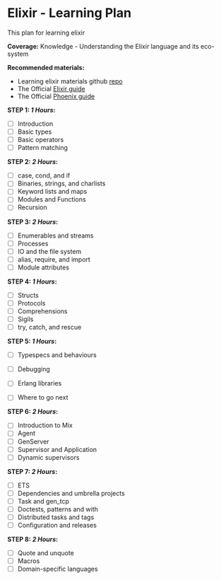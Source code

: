 # Elixir - Learning Plan
This plan for learning elixir

**Coverage:** Knowledge - Understanding the Elixir language and its eco-system 

**Recommended materials:**
- Learning elixir materials github [repo](https://github.com/micahrye/Elixir-Learning-Materials)
- The Official [Elixir guide](https://elixir-lang.org/getting-started/introduction.html)
- The Official [Phoenix guide](https://phoenixframework.org/)

**STEP 1:  _1 Hours_:**
- [ ] Introduction
- [ ] Basic types
- [ ] Basic operators
- [ ] Pattern matching

**STEP 2:  _2 Hours_:**
- [ ] case, cond, and if
- [ ] Binaries, strings, and charlists
- [ ] Keyword lists and maps
- [ ] Modules and Functions
- [ ] Recursion

**STEP 3:  _2 Hours_:**
- [ ] Enumerables and streams
- [ ] Processes
- [ ] IO and the file system
- [ ] alias, require, and import
- [ ] Module attributes

**STEP 4:  _1 Hours_:**
- [ ] Structs
- [ ] Protocols
- [ ] Comprehensions
- [ ] Sigils
- [ ] try, catch, and rescue

**STEP 5:  _1 Hours_:**
- [ ]  Typespecs and behaviours
- [ ]  Debugging
- [ ]  Erlang libraries
- [ ]  Where to go next

 
**STEP 6:  _2 Hours_:**
- [ ] Introduction to Mix
- [ ] Agent
- [ ] GenServer
- [ ] Supervisor and Application
- [ ] Dynamic supervisors

**STEP 7:  _2 Hours_:**
- [ ] ETS
- [ ] Dependencies and umbrella projects
- [ ] Task and gen_tcp
- [ ] Doctests, patterns and with
- [ ] Distributed tasks and tags
- [ ] Configuration and releases

**STEP 8:  _2 Hours_:**
- [ ] Quote and unquote
- [ ] Macros
- [ ] Domain-specific languages
